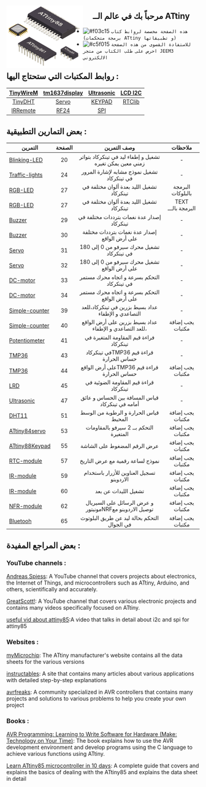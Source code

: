 <p align="center">
 <img width="200px" src="https://github.com/Syj152al2023/example/blob/main/4chips.png" align="left" alt="GitHub Readme Stats" />
 <h2 align="center">مرحباً بك في عالم الــ ATtiny</h2>
</p>

- ![#f03c15](https://placehold.co/15x15/f03c15/f03c15.png) `هذه الصفحة مخصصة لروابط كتاب (برمجة متحكمات ATtiny و تطبيقاتها)`
- ![#c5f015](https://placehold.co/15x15/c5f015/c5f015.png) `للاستفادة القصوى من هذه الصفحة احرص على طلب الكتاب من متجر JEEM3 الالكتروني`


## روابط المكتبات التي ستحتاج اليها :
|[TinyWireM](https://github.com/lucullusTheOnly/TinyWire/archive/refs/heads/master.zip)|[tm1637display](https://github.com/avishorp/TM1637/archive/refs/heads/master.zip)|[Ultrasonic](https://github.com/ErickSimoes/Ultrasonic/archive/refs/heads/master.zip)|[LCD I2C](https://github.com/johnrickman/LiquidCrystal_I2C/archive/refs/heads/master.zip )|
|:--:|:--:|:--:|:---:|
|[TinyDHT](https://github.com/adafruit/TinyDHT/archive/refs/heads/master.zip)|[Servo](https://github.com/johnrickman/LiquidCrystal_I2C/archive/refs/heads/master.zip)|[KEYPAD](https://github.com/Chris--A/Keypad/archive/refs/heads/master.zip )|[RTClib](https://github.com/adafruit/RTClib/archive/refs/heads/master.zip )|
|[IRRemote](https://github.com/Arduino-IRremote/Arduino-IRremote/archive/refs/heads/master.zip)|[RF24](https://downloads.arduino.cc/libraries/github.com/TMRh20/RF24-1.4.0.zip )|[SPI](https://github.com/PaulStoffregen/SPI/archive/refs/heads/master.zip ) |

## بعض التمارين التطبيقية :
|التمرين|الصفحة|وصف التمرين|ملاحظات|
|-|:-:|:-:|:-:|
|[Blinking-LED](https://www.tinkercad.com/things/857emzdnm8i-ledon-off)| 20  |تشغيل و إطفاء ليد في تينكركاد بتواتر زمني معين يمكن تغيره|-|
|[Traffic-lights](https://www.tinkercad.com/things/8VhZUnXp52x-traficlights)|24| تشغيل نموذج مشابه لإشارة المرور في تينكركاد|-|
|[RGB-LED](https://www.tinkercad.com/things/hgyxGBA2a2L-rgb-blocks)|27|تشغيل الليد بعدة ألوان مختلفة في تينكركاد|البرمجة بالبلوكات|
|[RGB-LED](https://www.tinkercad.com/things/czbC5K8vaHc-rgb-led)|27|تشغيل الليد بعدة ألوان مختلفة في تينكركاد|TEXT البرمجة بالـــ|
|[Buzzer](https://www.tinkercad.com/things/iWhiVzuycmy-buzzer)|29|إصدار عدة نغمات بترددات مختلفة في تينكركاد|-|
|[Buzzer](https://github.com/jeem2/ATTINY/blob/main/Basic/attiny85%20and%20Buzzer.ino)|30|إصدار عدة نغمات بترددات مختلفة على أرض الواقع|-|
|[Servo](https://www.tinkercad.com/things/gR0IVYRTuik-servo)|31|تشغيل محرك سيرفو من 0 إلى 180 في تينكركاد|-|
|[Servo](https://github.com/jeem2/ATTINY/blob/main/Basic/attiny85%20and%20Servo.ino)|32|تشغيل محرك سيرفو من 0 إلى 180 على أرض الواقع|-|
|[DC-motor](https://www.tinkercad.com/things/jnqAVhdOUHd-dc-cwwc)|33|التحكم بسرعة و اتجاه محرك مستمر في تينكركاد|-|
|[DC-motor](https://github.com/jeem2/ATTINY/blob/main/Basic/attiny85%20and%20DC_motor.ino)|34|التحكم بسرعة و اتجاه محرك مستمر على أرض الواقع|-|
|[Simple-counter](https://www.tinkercad.com/things/i2CtXz3Uj99-simple-counter)|39|عداد بسيط بزرين في تينكركاد،للعد التصاعدي و الإطفاء|-|
|[Simple-counter](https://github.com/jeem2/ATTINY/blob/main/IN_OUT_Section/simple%20counter.ino)|40|عداد بسيط بزرين على أرض الواقع ،للعد التصاعدي و الإطفاء|يجب إضافة مكتبات|
|[Potentiometer](https://www.tinkercad.com/things/lDjEaGH27qM-pot)|41|فراءة قيم المقاومة المتغيرة في تينكركاد|-|
|[TMP36](https://www.tinkercad.com/things/gSMH9wduSwo-temp)|43| في تينكركادTMP36 قراءة قيم حساس الحرارة|-|
|[TMP36](https://github.com/jeem2/ATTINY/blob/main/IN_OUT_Section/attiny85%20and%20tmp36.ino)|44| على أرض الواقعTMP36 قراءة قيم حساس الحرارة|يجب إضافة مكتبات|
|[LRD](https://www.tinkercad.com/things/8e2comgKyPg-ldr)|45|قراءة قيم المقاومة الضوئية في تينكركاد|-|
|[Ultrasonic](https://www.tinkercad.com/things/f6ZxCyRCwLm-ultrasonic)|47|قياس المسافة بين الحساس و عائق أمامه في تينكركاد|-|
|[DHT11](https://github.com/jeem2/ATTINY/blob/main/IN_OUT_Section/attiny85%20and%20DHT11.ino)|51|قياس الحرارة و الرطوبة من الوسط المحيط|يجب إضافة مكتبات|
|[ATtiny84servo](https://github.com/jeem2/ATTINY/blob/main/IN_OUT_Section/attiny84a%20and%20two%20Servos.ino)|53|التحكم بــ 2 سيرفو بالمقاومات المتغيرة|يجب إضافة مكتبات|
|[ATtiny88Keypad](https://github.com/jeem2/ATTINY/blob/main/IN_OUT_Section/attiny88%20and%20Keypad.ino)|55|عرض الرقم المضغوط على الشاشة|يجب إضافة مكتبات|
|[RTC-module](https://github.com/jeem2/ATTINY/blob/main/Advanced/attiny85%20and%20RTC.ino)|57|نموذج لساعة رقمية مع عرض التاريخ|يجب إضافة مكتبات|
|[IR-module](https://github.com/jeem2/ATTINY/blob/main/Advanced/attiny85%20and%20IR/FIRST_CODE.ino)|59| تسجيل العناوين للأزرار باستخدام الاردوينو|يجب إضافة مكتبات|
|[IR-module](https://github.com/jeem2/ATTINY/blob/main/Advanced/attiny85%20and%20IR/SECOND_CODE.ino)|60|تشغيل الليدات عن بعد|يجب إضافة مكتبات|
|[NFR-module](https://github.com/jeem2/ATTINY/blob/main/Advanced/attiny85%20and%20NRF/SECOND_CODE.ino)|62| و عرض الرسائل على السيريال مونيتورNRFتوصيل الاردوينو مع |يجب إضافة مكتبات|
|[Bluetooh](https://github.com/jeem2/ATTINY/blob/main/Advanced/attiny85%20and%20Bluetooth.ino)|65|التحكم بحالة ليد عن طريق البلوتوث في الجوال|يجب إضافة مكتبات|

## بعض المراجع المفيدة :
### YouTube channels :
[Andreas Spiess](https://www.youtube.com/@AndreasSpiess): A YouTube channel that covers projects about electronics, the Internet of Things, and microcontrollers such as ATtiny, Arduino, and others, scientifically and accurately.

[GreatScott!](https://www.youtube.com/@greatscottlab): A YouTube channel that covers various electronic projects and contains many videos specifically focused on ATtiny. 

[useful vid about attiny85](https://youtu.be/5bnXeHz06Ck):A video that talks in detail about i2c and spi for attiny85

### Websites :
[myMicrochip](https://www.microchip.com/): The ATtiny manufacturer's website contains all the data sheets for the various versions

[instructables](https://www.instructables.com/): A site that contains many articles about various applications with detailed step-by-step explanations

[avrfreaks](https://www.avrfreaks.net/): A community specialized in AVR controllers that contains many projects and solutions to various problems to help you create your own project

### Books :
[AVR Programming: Learning to Write Software for Hardware (Make: Technology on Your Time)](https://www.amazon.com/AVR-Programming-Learning-SoftwareTechnology/dp/1449355781): The book explains how to use the AVR development environment and develop programs using the C language to achieve various functions using ATtiny.

[Learn ATtiny85 microcontroller in 10 days](https://www.gadgetronicx.com/learn-attiny85-microcontroller/): A complete guide that covers and explains the basics of dealing with the ATtiny85 and explains the data sheet in detail










